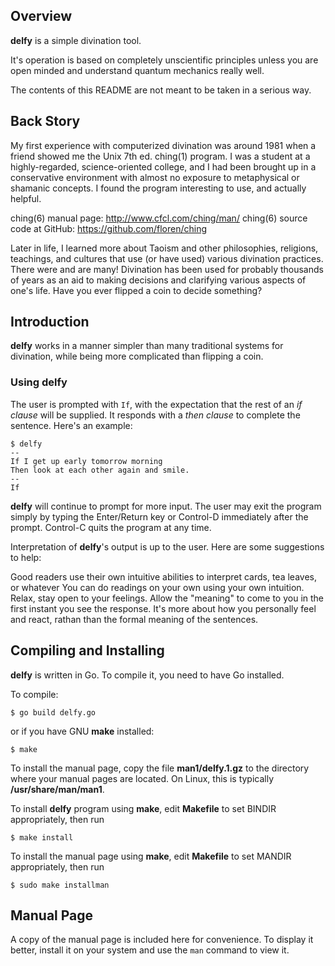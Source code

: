 ## Overview

**delfy** is a simple divination tool.

It's operation is based on completely unscientific principles unless you are open minded and understand quantum mechanics really well.

The contents of this README are not meant to be taken in a serious way.

## Back Story

My first experience with computerized divination was around 1981 when a friend showed me the Unix 7th ed. ching(1) program. I was a student at a highly-regarded, science-oriented college, and I had been brought up in a conservative environment with almost no exposure to metaphysical or shamanic concepts. I found the program interesting to use, and actually helpful.

ching(6) manual page: http://www.cfcl.com/ching/man/
ching(6) source code at GitHub: https://github.com/floren/ching

Later in life, I learned more about Taoism and other philosophies, religions, teachings, and cultures that use (or have used) various divination practices. There were and are many! Divination has been used for probably thousands of years as an aid to making decisions and clarifying various aspects of one's life. Have you ever flipped a coin to decide something?

## Introduction

**delfy** works in a manner simpler than many traditional systems for divination, while being more complicated than flipping a coin.

### Using **delfy**

The user is prompted with `If`, with the expectation that the rest of an _if clause_ will be supplied. It responds with a _then clause_ to complete the sentence. Here's an example:

```
$ delfy
--
If I get up early tomorrow morning
Then look at each other again and smile.
--
If 
```

**delfy** will continue to prompt for more input. The user may exit the program simply by typing the Enter/Return key or Control-D immediately after the prompt. Control-C quits the program at any time.

Interpretation of **delfy**'s output is up to the user. Here are some suggestions to help:

Good readers use their own intuitive abilities to interpret cards, tea leaves, or whatever
You can do readings on your own using your own intuition.
Relax, stay open to your feelings. Allow the "meaning" to come to you in the first instant you see the response.
It's more about how you personally feel and react, rathan than the formal meaning of the sentences.

## Compiling and Installing

**delfy** is written in Go. To compile it, you need to have Go installed.

To compile:

```
$ go build delfy.go
```
or if you have GNU **make** installed:
```
$ make
```

To install the manual page, copy the file **man1/delfy.1.gz** to the directory where your manual pages are located. On Linux, this is typically **/usr/share/man/man1**.

To install **delfy** program using **make**, edit **Makefile** to set BINDIR appropriately, then run

```
$ make install
```

To install the manual page using **make**, edit **Makefile** to set MANDIR appropriately, then run

```
$ sudo make installman
```

## Manual Page

A copy of the manual page is included here for convenience. To display it better, install it on your system and use the `man` command to view it.
